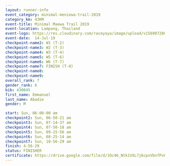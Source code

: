 ```yaml
---
layout: runner-info 
event_category: minimal-meniewa-trail-2019 
category_km: 43KM 
event-title: Minimal Maewa Trail 2019 
event-location: Lampang, Thailand 
event-logo: https://res.cloudinary.com/raceyaya/image/upload/v1569072805/logo/minimal-trail_ktnvsp.jpg 
event-date:  14-Jul-19 
checkpoint-name2: W1 (T-2) 
checkpoint-name3: W2 (T-3) 
checkpoint-name4: W3 (T-4) 
checkpoint-name5: W5 (T-6) 
checkpoint-name6: W6 (T-7) 
checkpoint-name7: FINISH (T-8) 
checkpoint-name8: 
checkpoint-name9: 
overall_rank: 7
gender_rank: 6
bib: 430045
first_name: Emmanuel
last_name: Abadie
gender: M

start: Sun, 06-00-00 am
checkpoint2: Sun, 06-50-21 am
checkpoint3: Sun, 07-14-37 am
checkpoint4: Sun, 07-50-18 am
checkpoint5: Sun, 09-15-56 am
checkpoint6: Sun, 08-25-14 am
checkpoint7: Sun, 10-56-29 am
finish: 4-56-29
status: FINISHER
certificate: https://drive.google.com/file/d/1Oc46_Ntk1VXL7j6cpvVbnfPvP4b97mKb/view?usp=sharing
---
```

